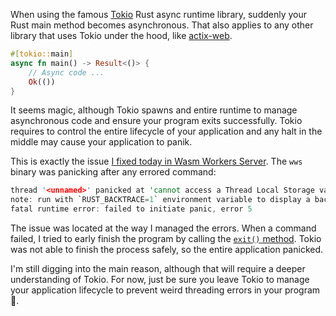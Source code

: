 When using the famous [Tokio](https://tokio.rs/) Rust async runtime library, suddenly your Rust main method becomes asynchronous. That also applies to any other library that uses Tokio under the hood, like [actix-web](https://actix.rs/).

```rust
#[tokio::main]
async fn main() -> Result<()> {
    // Async code ...
    Ok(())
}
```

It seems magic, although Tokio spawns and entire runtime to manage asynchronous code and ensure your program exits successfully. Tokio requires to control the entire lifecycle of your application and any halt in the middle may cause your application to panik.

This is exactly the issue [I fixed today in Wasm Workers Server](https://github.com/vmware-labs/wasm-workers-server/issues/96). The `wws` binary was panicking after any errored command:

```rust
thread '<unnamed>' panicked at 'cannot access a Thread Local Storage value during or after destruction: AccessError', /rustc/fc594f15669680fa70d255faec3ca3fb507c3405/library/std/src/thread/local.rs:422:26
note: run with `RUST_BACKTRACE=1` environment variable to display a backtrace
fatal runtime error: failed to initiate panic, error 5
```

The issue was located at the way I managed the errors. When a command failed, I tried to early finish the program by calling the [`exit()` method](https://doc.rust-lang.org/std/process/fn.exit.html). Tokio was not able to finish the process safely, so the entire application panicked.

I'm still digging into the main reason, although that will require a deeper understanding of Tokio. For now, just be sure you leave Tokio to manage your application lifecycle to prevent weird threading errors in your program 😬.